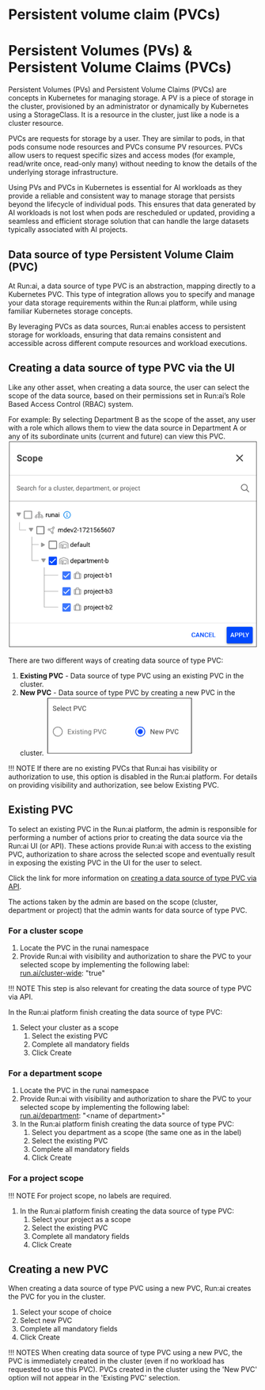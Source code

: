 # Persistent volume claim (PVCs)

# Persistent Volumes (PVs) & Persistent Volume Claims (PVCs)

Persistent Volumes (PVs) and Persistent Volume Claims (PVCs) are concepts in Kubernetes for managing storage. A PV is a piece of storage in the cluster, provisioned by an administrator or dynamically by Kubernetes using a StorageClass. It is a resource in the cluster, just like a node is a cluster resource.

PVCs are requests for storage by a user. They are similar to pods, in that pods consume node resources and PVCs consume PV resources. PVCs allow users to request specific sizes and access modes (for example, read/write once, read-only many) without needing to know the details of the underlying storage infrastructure.

Using PVs and PVCs in Kubernetes is essential for AI workloads as they provide a reliable and consistent way to manage storage that persists beyond the lifecycle of individual pods. This ensures that data generated by AI workloads is not lost when pods are rescheduled or updated, providing a seamless and efficient storage solution that can handle the large datasets typically associated with AI projects.

## Data source of type Persistent Volume Claim (PVC)

At Run:ai, a data source of type PVC is an abstraction, mapping directly to a Kubernetes PVC. This type of integration allows you to specify and manage your data storage requirements within the Run:ai platform, while using familiar Kubernetes storage concepts.

By leveraging PVCs as data sources, Run:ai enables access to persistent storage for workloads, ensuring that data remains consistent and accessible across different compute resources and workload executions.

## Creating a data source of type PVC via the UI

Like any other asset, when creating a data source, the user can select the scope of the data source, based on their permissions set in Run:ai’s Role Based Access Control (RBAC) system.

For example: By selecting Department B as the scope of the asset, any user with a role which allows them to view the data source in Department A or any of its subordinate units (current and future) can view this PVC. 
![](img/9-scope.png)

There are two different ways of creating data source of type PVC:

1. **Existing PVC** - Data source of type PVC using an existing PVC in the cluster.
1. **New PVC** - Data source of type PVC by creating a new PVC in the cluster.
![](img/10-pvc.png)

!!! NOTE
    If there are no existing PVCs that Run:ai has visibility or authorization to use, this option is disabled in the Run:ai platform. For details on providing visibility and authorization, see below Existing PVC.

## Existing PVC

To select an existing PVC in the Run:ai platform, the admin is responsible for performing a number of actions prior to creating the data source via the Run:ai UI (or API). These actions provide Run:ai with access to the existing PVC, authorization to share across the selected scope and eventually result in exposing the existing PVC in the UI for the user to select.

Click the link for more information on [creating a data source of type PVC via API](https://envinaclickstaging.staging.run.ai/api/docs\#tag/PVC/operation/create\_pvc\_asset).

The actions taken by the admin are based on the scope (cluster, department or project) that the admin wants for data source of type PVC.

### For a cluster scope

1. Locate the PVC in the runai namespace  
1. Provide Run:ai with visibility and authorization to share the PVC to your selected scope by implementing the following label:  
   [run.ai/cluster-wide](http://run.ai/cluster-wide): "true"

!!! NOTE
    This step is also relevant for creating the data source of type PVC via API.
 
In the Run:ai platform finish creating the data source of type PVC:

1. Select your cluster as a scope  
   1. Select the existing PVC  
   1. Complete all mandatory fields  
   1. Click Create

### For a department scope

1. Locate the PVC in the runai namespace  
1. Provide Run:ai with visibility and authorization to share the PVC to your selected scope by implementing the following label:  
   [run.ai/department](http://run.ai/department): "\<name of department\>"  
1. In the Run:ai platform finish creating the data source of type PVC:  
   1. Select you department as a scope (the same one as in the label)  
   1. Select the existing PVC  
   1. Complete all mandatory fields  
   1. Click Create

### For a project scope

!!! NOTE
    For project scope, no labels are required.

1. In the Run:ai platform finish creating the data source of type PVC:  
   1. Select your project as a scope  
   1. Select the existing PVC  
   1. Complete all mandatory fields  
   1. Click Create

## Creating a new PVC

When creating a data source of type PVC using a new PVC, Run:ai creates the PVC for you in the cluster.

1. Select your scope of choice  
1. Select new PVC  
1. Complete all mandatory fields  
1. Click Create

!!! NOTES
    When creating data source of type PVC using a new PVC, the PVC is immediately created in the cluster (even if no workload has requested to use this PVC).
    PVCs created in the cluster using the 'New PVC' option will not appear in the 'Existing PVC' selection.
